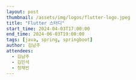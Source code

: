 ```yaml
---
layout: post
thumbnail: /assets/img/logos/flutter-logo.jpeg
title: "Flutter 스터디"
start_time: 2024-04-03T17:00:00
end_time: 2024-06-03T19:00:00
tags: [java, spring, springboot]
author: 김남주
attendees:
  - 김남주
  - 김민석
  - 정채빈
---
```

